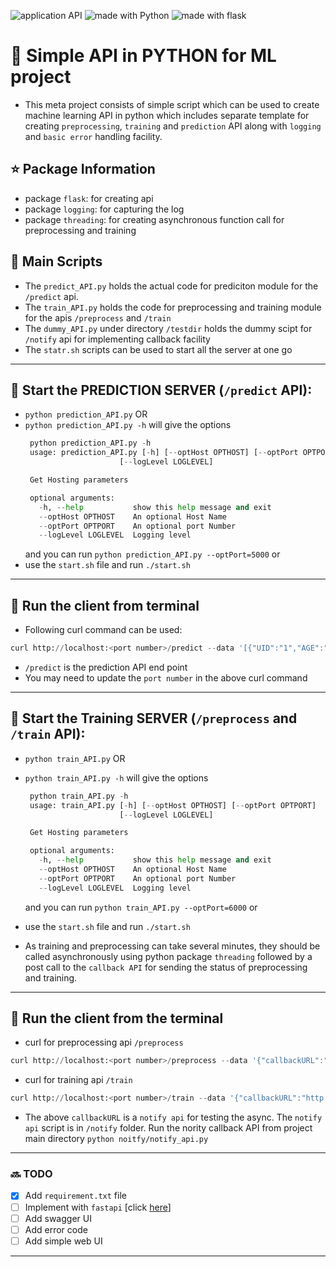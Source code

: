  <img src="https://img.shields.io/badge/application-REST%20API-yellow.svg?style=flat-square" alt="application API">  <img src="https://img.shields.io/badge/Python-3.6-green.svg?style=flat-square" alt="made with Python"> <img src="https://img.shields.io/badge/package-Flask-blue.svg?style=flat" alt="made with flask">

# :rocket: Simple API in PYTHON for ML project

- This meta project consists of simple script which can be used to create machine learning API in python which includes
separate template for creating `preprocessing`, `training` and `prediction` API along with `logging` and `basic error` handling facility. 

## :star: Package Information
+ package `flask`: for creating api
+ package `logging`: for capturing the log
+ package `threading`: for creating asynchronous function call for preprocessing and training

## :dart: Main Scripts

+ The `predict_API.py` holds the actual code for prediciton module for the `/predict` api.
+ The `train_API.py` holds the code for preprocessing and training module for the apis `/preprocess` and `/train`
+ The `dummy_API.py` under directory `/testdir` holds the dummy scipt for `/notify` api for implementing callback facility
+ The `statr.sh` scripts can be used to start all the server at one go

----

## :large_blue_diamond: Start the PREDICTION SERVER (`/predict` API):

  +  `python prediction_API.py` OR
  +  `python prediction_API.py -h` will give the options
     ```py
      python prediction_API.py -h
      usage: prediction_API.py [-h] [--optHost OPTHOST] [--optPort OPTPORT]
                          [--logLevel LOGLEVEL]

      Get Hosting parameters

      optional arguments:
        -h, --help           show this help message and exit
        --optHost OPTHOST    An optional Host Name
        --optPort OPTPORT    An optional port Number
        --logLevel LOGLEVEL  Logging level
     ```
     and you can run `python prediction_API.py --optPort=5000` or
  + use the `start.sh` file and run `./start.sh`

----

## :large_blue_diamond: Run the client from terminal
  + Following curl command can be used:

```py
curl http://localhost:<port number>/predict --data '[{"UID":"1","AGE":"15"},{"UID":"2","AGE":"12"},{"UID":"3","AGE":"55"},{"UID":"4","AGE":"37"}]' -H "Content-Type: application/json" 
```

+ `/predict` is the prediction API end point
+ You may need to update the `port number` in the above curl command

----

## :large_blue_diamond: Start the Training SERVER (`/preprocess` and `/train` API):
  +  `python train_API.py` OR
  +  `python train_API.py -h` will give the options
     ```py
      python train_API.py -h
      usage: train_API.py [-h] [--optHost OPTHOST] [--optPort OPTPORT]
                          [--logLevel LOGLEVEL]

      Get Hosting parameters

      optional arguments:
        -h, --help           show this help message and exit
        --optHost OPTHOST    An optional Host Name
        --optPort OPTPORT    An optional port Number
        --logLevel LOGLEVEL  Logging level
     ```
     and you can run `python train_API.py --optPort=6000` or
  + use the `start.sh` file and run `./start.sh`

+ As training and preprocessing can take several minutes, they should be called asynchronously using python package `threading` followed by a post call to the `callback API` for sending the status of preprocessing and training.

----

## :large_blue_diamond: Run the client from the terminal 
  - curl for preprocessing api `/preprocess`

```py
curl http://localhost:<port number>/preprocess --data '{"callbackURL":"http://localhost:5020/notify"}' -H "Content-Type: application/json"
```
  - curl for training api `/train`

```py
curl http://localhost:<port number>/train --data '{"callbackURL":"http://localhost:5020/notify"}' -H "Content-Type: application/json"
```

  + The above `callbackURL` is a `notify api` for testing the async. The `notify api` script is in `/notify` folder. Run the nority callback API from project main directory `python noitfy/notify_api.py`

----

### :soon: TODO 

-  [x] Add `requirement.txt` file
-  [ ] Implement with `fastapi` [click [here](https://github.com/tiangolo/fastapi)]
-  [ ] Add swagger UI
-  [ ] Add error code
-  [ ] Add simple web UI

----
